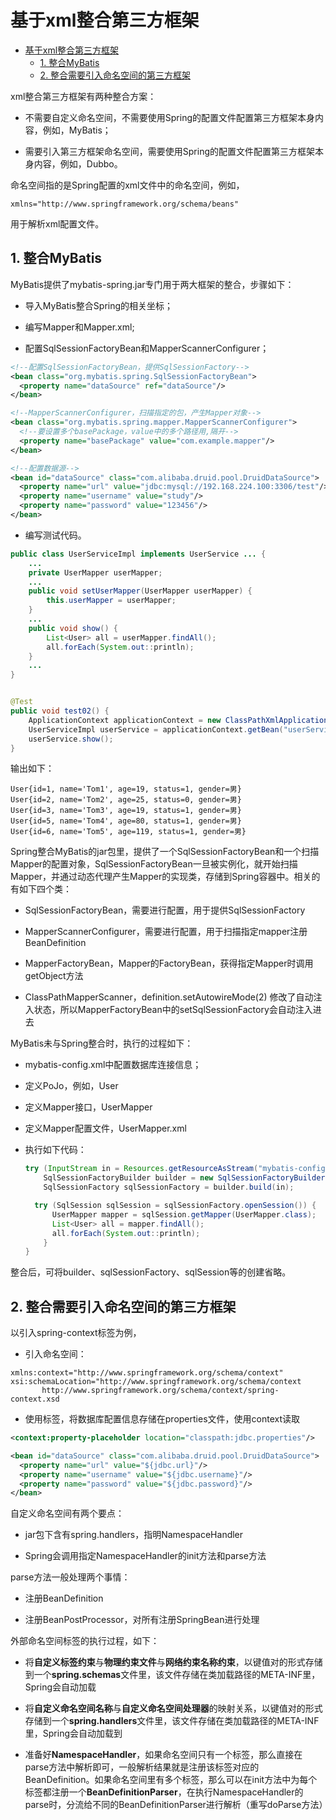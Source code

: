 # 基于xml整合第三方框架

- [基于xml整合第三方框架](#基于xml整合第三方框架)
  - [1. 整合MyBatis](#1-整合mybatis)
  - [2. 整合需要引入命名空间的第三方框架](#2-整合需要引入命名空间的第三方框架)

xml整合第三方框架有两种整合方案：

- 不需要自定义命名空间，不需要使用Spring的配置文件配置第三方框架本身内容，例如，MyBatis；

- 需要引入第三方框架命名空间，需要使用Spring的配置文件配置第三方框架本身内容，例如，Dubbo。

命名空间指的是Spring配置的xml文件中的命名空间，例如，

```context
xmlns="http://www.springframework.org/schema/beans"
```

用于解析xml配置文件。

## 1. 整合MyBatis

MyBatis提供了mybatis-spring.jar专门用于两大框架的整合，步骤如下：

- 导入MyBatis整合Spring的相关坐标；

- 编写Mapper和Mapper.xml;

- 配置SqlSessionFactoryBean和MapperScannerConfigurer；

```xml
<!--配置SqlSessionFactoryBean，提供SqlSessionFactory-->
<bean class="org.mybatis.spring.SqlSessionFactoryBean">
  <property name="dataSource" ref="dataSource"/>
</bean>

<!--MapperScannerConfigurer，扫描指定的包，产生Mapper对象-->
<bean class="org.mybatis.spring.mapper.MapperScannerConfigurer">
  <!--要设置多个basePackage，value中的多个路径用,隔开-->
  <property name="basePackage" value="com.example.mapper"/>
</bean>

<!--配置数据源-->
<bean id="dataSource" class="com.alibaba.druid.pool.DruidDataSource">
  <property name="url" value="jdbc:mysql://192.168.224.100:3306/test"/>
  <property name="username" value="study"/>
  <property name="password" value="123456"/>
</bean>
```

- 编写测试代码。

```java
public class UserServiceImpl implements UserService ... {
    ...
    private UserMapper userMapper;
    ...
    public void setUserMapper(UserMapper userMapper) {
        this.userMapper = userMapper;
    }
    ...
    public void show() {
        List<User> all = userMapper.findAll();
        all.forEach(System.out::println);
    }
    ...
}


@Test
public void test02() {
    ApplicationContext applicationContext = new ClassPathXmlApplicationContext("applicationContext.xml");
    UserServiceImpl userService = applicationContext.getBean("userService", UserServiceImpl.class);
    userService.show();
}
```

输出如下：

```context
User{id=1, name='Tom1', age=19, status=1, gender=男}
User{id=2, name='Tom2', age=25, status=0, gender=男}
User{id=3, name='Tom3', age=19, status=1, gender=男}
User{id=5, name='Tom4', age=80, status=1, gender=男}
User{id=6, name='Tom5', age=119, status=1, gender=男}
```

Spring整合MyBatis的jar包里，提供了一个SqlSessionFactoryBean和一个扫描Mapper的配置对象，SqlSessionFactoryBean一旦被实例化，就开始扫描Mapper，并通过动态代理产生Mapper的实现类，存储到Spring容器中。相关的有如下四个类：

- SqlSessionFactoryBean，需要进行配置，用于提供SqlSessionFactory

- MapperScannerConfigurer，需要进行配置，用于扫描指定mapper注册BeanDefinition

- MapperFactoryBean，Mapper的FactoryBean，获得指定Mapper时调用getObject方法

- ClassPathMapperScanner，definition.setAutowireMode(2) 修改了自动注入状态，所以MapperFactoryBean中的setSqlSessionFactory会自动注入进去

MyBatis未与Spring整合时，执行的过程如下：

- mybatis-config.xml中配置数据库连接信息；

- 定义PoJo，例如，User

- 定义Mapper接口，UserMapper

- 定义Mapper配置文件，UserMapper.xml

- 执行如下代码：
  
  ```java
  try (InputStream in = Resources.getResourceAsStream("mybatis-config.xml")) {
      SqlSessionFactoryBuilder builder = new SqlSessionFactoryBuilder();
      SqlSessionFactory sqlSessionFactory = builder.build(in);
  
    try (SqlSession sqlSession = sqlSessionFactory.openSession()) {
        UserMapper mapper = sqlSession.getMapper(UserMapper.class);
        List<User> all = mapper.findAll();
        all.forEach(System.out::println);
      }
  }
  ```

整合后，可将builder、sqlSessionFactory、sqlSession等的创建省略。

## 2. 整合需要引入命名空间的第三方框架

以引入spring-context标签为例，

- 引入命名空间：

```context
xmlns:context="http://www.springframework.org/schema/context"
xsi:schemaLocation="http://www.springframework.org/schema/context
       http://www.springframework.org/schema/context/spring-context.xsd
```

- 使用标签，将数据库配置信息存储在properties文件，使用context读取

```xml
<context:property-placeholder location="classpath:jdbc.properties"/>

<bean id="dataSource" class="com.alibaba.druid.pool.DruidDataSource">
  <property name="url" value="${jdbc.url}"/>
  <property name="username" value="${jdbc.username}"/>
  <property name="password" value="${jdbc.password}"/>
</bean>
```

自定义命名空间有两个要点：

- jar包下含有spring.handlers，指明NamespaceHandler

- Spring会调用指定NamespaceHandler的init方法和parse方法

parse方法一般处理两个事情：

- 注册BeanDefinition

- 注册BeanPostProcessor，对所有注册SpringBean进行处理

外部命名空间标签的执行过程，如下：

- 将**自定义标签约束**与**物理约束文件**与**网络约束名称约束**，以键值对的形式存储到一个**spring.schemas**文件里，该文件存储在类加载路径的META-INF里，Spring会自动加载

- 将**自定义命名空间名称**与**自定义命名空间处理器**的映射关系，以键值对的形式存储到一个**spring.handlers**文件里，该文件存储在类加载路径的META-INF里，Spring会自动加载到

- 准备好**NamespaceHandler**，如果命名空间只有一个标签，那么直接在parse方法中解析即可，一般解析结果就是注册该标签对应的BeanDefinition。如果命名空间里有多个标签，那么可以在init方法中为每个标签都注册一个**BeanDefinitionParser**，在执行NamespaceHandler的parse时，分流给不同的BeanDefinitionParser进行解析（重写doParse方法）
